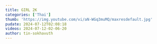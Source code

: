 ```yaml
---
title: GIRL 2K
categories: ['Thai']
thumb: 'https://img.youtube.com/vi/aN-WGq3muMQ/maxresdefault.jpg'
pudate: 2024-07-12T02:08:18
videos: 2024-07-12-02-06-20
author: tin-sokhavuth
---
```

